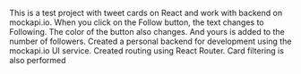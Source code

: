 This is a test project with tweet cards on React and work with backend on mockapi.io.
When you click on the Follow button, the text changes to Following. 
The color of the button also changes. And yours is added to the number of followers.
Created a personal backend for development using the mockapi.io UI service.
Created routing using React Router.
Card filtering is also performed
